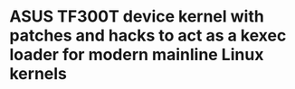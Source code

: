 # ASUS TF300T device kernel with patches and hacks to act as a kexec loader for modern mainline Linux kernels
